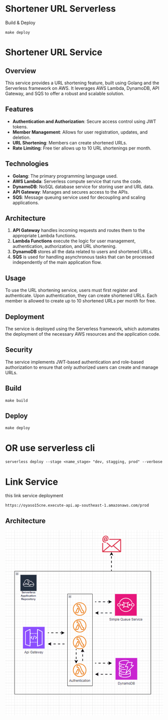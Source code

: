 # Shortener URL Serverless

Build & Deploy
```
make deploy
```

# Shortener URL Service

## Overview
This service provides a URL shortening feature, built using Golang and the Serverless framework on AWS. It leverages AWS Lambda, DynamoDB, API Gateway, and SQS to offer a robust and scalable solution.

## Features
- **Authentication and Authorization**: Secure access control using JWT tokens.
- **Member Management**: Allows for user registration, updates, and deletion.
- **URL Shortening**: Members can create shortened URLs.
- **Rate Limiting**: Free tier allows up to 10 URL shortenings per month.

## Technologies
- **Golang**: The primary programming language used.
- **AWS Lambda**: Serverless compute service that runs the code.
- **DynamoDB**: NoSQL database service for storing user and URL data.
- **API Gateway**: Manages and secures access to the APIs.
- **SQS**: Message queuing service used for decoupling and scaling applications.

## Architecture
1. **API Gateway** handles incoming requests and routes them to the appropriate Lambda functions.
2. **Lambda Functions** execute the logic for user management, authentication, authorization, and URL shortening.
3. **DynamoDB** stores all the data related to users and shortened URLs.
4. **SQS** is used for handling asynchronous tasks that can be processed independently of the main application flow.

## Usage
To use the URL shortening service, users must first register and authenticate. Upon authentication, they can create shortened URLs. Each member is allowed to create up to 10 shortened URLs per month for free.

## Deployment
The service is deployed using the Serverless framework, which automates the deployment of the necessary AWS resources and the application code.

## Security
The service implements JWT-based authentication and role-based authorization to ensure that only authorized users can create and manage URLs.

## Build
```
make build
```

## Deploy
```
make deploy
```
# OR use serverless cli
```
serverless deploy --stage <name_stage> "dev, stagging, prod" --verbose
```

# Link Service
this link service deployment
```
https://oyaso15cne.execute-api.ap-southeast-1.amazonaws.com/prod
```

## Architecture
![alt text](short_url.gif)